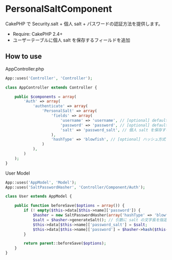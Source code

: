# PersonalSaltComponent

CakePHP で Security.salt + 個人 salt + パスワードの認証方法を提供します。

- Require: CakePHP 2.4+
- ユーザーテーブルに個人 salt を保存するフィールドを追加

## How to use
AppController.php
```php
App::uses('Controller', 'Controller');

class AppController extends Controller {

	public $components = array(
		'Auth' => array(
			'authenticate' => array(
				'PersonalSalt' => array(
					'fields' => array(
						'username' => 'username', // [optional] default: username
						'password' => 'password', // [optional] default: password
						'salt' => 'password_salt', // 個人 salt を保存するテーブル
					),
					'hashType' => 'blowfish', // [optional] ハッシュ方式 (md5, sha1, sha256, blowfish)
				)
			),
		)
	);
}
```

User Model
```php
App::uses('AppModel', 'Model');
App::uses('SaltPasswordHasher', 'Controller/Component/Auth');

class User extends AppModel {

	public function beforeSave($options = array()) {
		if (! empty($this->data[$this->name]['password']) {
			$hasher = new SaltPasswordHasher(array('hashType' => 'blowfish')); 
			$salt = $hasher->generateSalt(); // 引数に salt の文字長を指定可能
			$this->data[$this->name]['password_salt'] = $salt;
			$this->data[$this->name]['password'] = $hasher->hash($this->data[$this->name]['password'], $salt);
		}

		return parent::beforeSave($options);
	}
}
```
